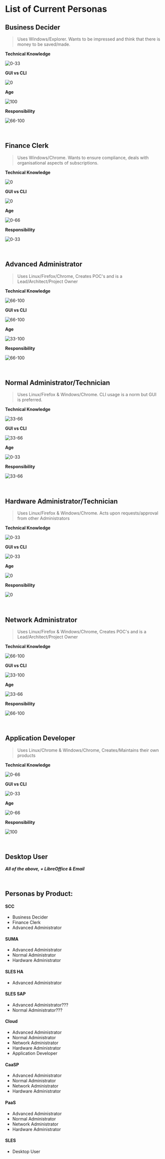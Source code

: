 # List of Current Personas

## Business Decider
>  Uses Windows/Explorer. Wants to be impressed and think that there is money to be saved/made.

**Technical Knowledge**

![0-33](/uploads/58f62592475daf6dc67af722ffbb3ce2/0-33.png)

**GUI vs CLI**

![0](/uploads/329948c3cf97485979ffcd8af218d30a/0.png)

**Age**

![100](/uploads/81bb6489680429fefd24d049a01e6cde/100.png)

**Responsibility**

![66-100](/uploads/59ea0ebb99aedb32dbba00c216a0bcc5/66-100.png)

<br>

## Finance Clerk
>  Uses Windows/Chrome. Wants to ensure compliance, deals with organisational aspects of subscriptions.

**Technical Knowledge**

![0](/uploads/329948c3cf97485979ffcd8af218d30a/0.png)

**GUI vs CLI**

![0](/uploads/329948c3cf97485979ffcd8af218d30a/0.png)

**Age**

![0-66](/uploads/f235bf9d68ce308b53fb2be740397911/0-66.png)

**Responsibility**

![0-33](/uploads/58f62592475daf6dc67af722ffbb3ce2/0-33.png)

<br>

## Advanced Administrator
>  Uses Linux/Firefox/Chrome, Creates POC's and is a Lead/Architect/Project Owner

**Technical Knowledge**

![66-100](/uploads/59ea0ebb99aedb32dbba00c216a0bcc5/66-100.png)

**GUI vs CLI**

![66-100](/uploads/59ea0ebb99aedb32dbba00c216a0bcc5/66-100.png)

**Age**

![33-100](/uploads/bd961846313c3e3fe82e7c25962e7197/33-100.png)

**Responsibility**

![66-100](/uploads/59ea0ebb99aedb32dbba00c216a0bcc5/66-100.png)

<br>

## Normal Administrator/Technician
>  Uses Linux/Firefox & Windows/Chrome. CLI usage is a norm but GUI is preferred.

**Technical Knowledge**

![33-66](/uploads/bd4352ca8821c99a974d0fea5f801ea4/33-66.png)

**GUI vs CLI**

![33-66](/uploads/bd4352ca8821c99a974d0fea5f801ea4/33-66.png)

**Age**

![0-33](/uploads/58f62592475daf6dc67af722ffbb3ce2/0-33.png)

**Responsibility**

![33-66](/uploads/bd4352ca8821c99a974d0fea5f801ea4/33-66.png)

<br>

## Hardware Administrator/Technician
>  Uses Linux/Firefox & Windows/Chrome. Acts upon requests/approval from other Administrators

**Technical Knowledge**

![0-33](/uploads/58f62592475daf6dc67af722ffbb3ce2/0-33.png)

**GUI vs CLI**

![0-33](/uploads/58f62592475daf6dc67af722ffbb3ce2/0-33.png)

**Age**

![0](/uploads/329948c3cf97485979ffcd8af218d30a/0.png)

**Responsibility**

![0](/uploads/329948c3cf97485979ffcd8af218d30a/0.png)

<br>

## Network Administrator
>  Uses Linux/Firefox & Windows/Chrome, Creates POC's and is a Lead/Architect/Project Owner

**Technical Knowledge**

![66-100](/uploads/59ea0ebb99aedb32dbba00c216a0bcc5/66-100.png)

**GUI vs CLI**

![33-100](/uploads/bd961846313c3e3fe82e7c25962e7197/33-100.png)

**Age**

![33-66](/uploads/bd4352ca8821c99a974d0fea5f801ea4/33-66.png)

**Responsibility**

![66-100](/uploads/59ea0ebb99aedb32dbba00c216a0bcc5/66-100.png)

<br>

## Application Developer
>  Uses Linux/Chrome & Windows/Chrome, Creates/Maintains their own products

**Technical Knowledge**

![0-66](/uploads/f235bf9d68ce308b53fb2be740397911/0-66.png)

**GUI vs CLI**

![0-33](/uploads/58f62592475daf6dc67af722ffbb3ce2/0-33.png)

**Age**

![0-66](/uploads/f235bf9d68ce308b53fb2be740397911/0-66.png)

**Responsibility**

![100](/uploads/81bb6489680429fefd24d049a01e6cde/100.png)

<br>

## Desktop User
***All of the above, + LibreOffice & Email***

<br>

## Personas by Product:

#### SCC
- Business Decider
- Finance Clerk
- Advanced Administrator

#### SUMA
- Advanced Administrator
- Normal Administrator
- Hardware Administrator

#### SLES HA
- Advanced Administrator

#### SLES SAP
- Advanced Administrator???
- Normal Administrator???

#### Cloud
- Advanced Administrator
- Normal Administrator
- Network Administrator
- Hardware Administrator
- Application Developer

#### CaaSP
- Advanced Administrator
- Normal Administrator
- Network Administrator
- Hardware Administrator

#### PaaS
- Advanced Administrator
- Normal Administrator
- Network Administrator
- Hardware Administrator

#### SLES
- Desktop User


